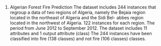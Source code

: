 1. Algerian Forest Fire Prediction
     The dataset includes 244 instances that regroup a data of two regions of Algeria, namely the Bejaia region located in the northeast of Algeria and the Sidi Bel- 
     abbes region located in the northwest of Algeria.
     122 instances for each region.
     The period from June 2012 to September 2012.
     The dataset includes 11 attributes and 1 output attribute (class)
     The 244 instances have been classified into fire (138 classes) and not fire (106 classes) classes.
